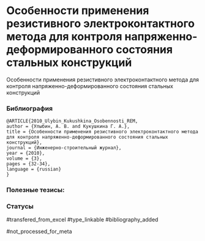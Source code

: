 # Особенности применения резистивного электроконтактного метода для контроля напряженно-деформированного состояния стальных конструкций

Особенности применения резистивного электроконтактного метода для контроля напряженно-деформированного состояния стальных конструкций

### Библиография
```
@ARTICLE{2010_Ulybin_Kukushkina_Osobennosti_REM,
author = {Улыбин, А. В. and Кукушкина Г. А.},
title = {Особенности применения резистивного электроконтактного метода для контроля напряженно-деформированного состояния стальных конструкций},
journal = {Инженерно-строительный журнал},
year = {2010},
volume = {3},
pages = {32-34},
language = {russian}
}
```

### Полезные тезисы:

### Статусы
#transfered_from_excel 
#type_linkable 
#bibliography_added

#not_processed_for_meta
